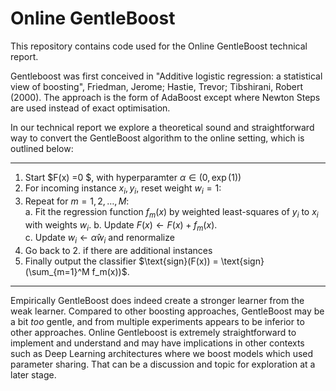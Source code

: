 # Online GentleBoost

This repository contains code used for the Online GentleBoost technical report. 

Gentleboost was first conceived in "Additive logistic regression: a statistical view of boosting",  Friedman, Jerome; Hastie, Trevor; Tibshirani, Robert (2000). The approach is the form of AdaBoost except where Newton Steps are used instead of exact optimisation. 

In our technical report we explore a theoretical sound and straightforward way to convert the GentleBoost algorithm to the online setting, which is outlined below:

---

1. Start $F(x) =0 $, with hyperparamter $\alpha \in (0, \exp(1))$                                          
2. For incoming instance $x_i, y_i$, reset weight $w_i = 1$:                                                
3. Repeat for $m = 1,2, \dots, M$:                                                                         
   a. Fit the regression function $f_m(x)$ by weighted least-squares of $y_i$ to $x_i$ with weights $w_i$. 
   b. Update $F(x) \leftarrow F(x) + f_m(x)$.                                                              
   c. Update $w_i \leftarrow \hat{\alpha} w_i$ and renormalize                                             
4. Go back to 2. if there are additional instances                                                         
5. Finally output the classifier $\text{sign}(F(x)) = \text{sign}(\sum_{m=1}^M f_m(x))$.                   

---

Empirically GentleBoost does indeed create a stronger learner from the weak learner. Compared to other boosting approaches, GentleBoost may be a bit _too_ gentle, and from multiple experiments appears to be inferior to other approaches. Online Gentleboost is extremely straightforward to implement and understand and may have implications in other contexts such as Deep Learning architectures where we boost models which used parameter sharing. That can be a discussion and topic for exploration at a later stage. 
